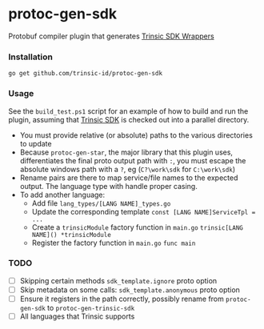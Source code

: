 # protoc-gen-sdk
Protobuf compiler plugin that generates [Trinsic SDK Wrappers](https://github.com/trinsic-id/sdk)

### Installation

```
go get github.com/trinsic-id/protoc-gen-sdk
```

### Usage

See the `build_test.ps1` script for an example of how to build and run the plugin, assuming that [Trinsic SDK](https://github.com/trinsic-id/sdk) is checked out into a parallel directory.
* You must provide relative (or absolute) paths to the various directories to update
* Because `protoc-gen-star`, the major library that this plugin uses, differentiates the final proto output path with `:`, you must escape the absolute windows path with a `?`, eg (`C?\work\sdk` for `C:\work\sdk`)
* Rename pairs are there to map service/file names to the expected output. The language type with handle proper casing.
* To add another language:
  * Add file `lang_types/[LANG NAME]_types.go`
  * Update the corresponding template `const [LANG NAME]ServiceTpl = ...`
  * Create a `trinsicModule` factory function in `main.go` `trinsic[LANG NAME]() *trinsicModule`
  * Register the factory function in `main.go` `func main`

### TODO 
- [ ] Skipping certain methods `sdk_template.ignore` proto option
- [ ] Skip metadata on some calls: `sdk_template.anonymous` proto option
- [ ] Ensure it registers in the path correctly, possibly rename from `protoc-gen-sdk` to `protoc-gen-trinsic-sdk`
- [ ] All languages that Trinsic supports